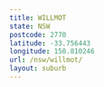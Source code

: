 ```yaml
---
title: WILLMOT
state: NSW
postcode: 2770
latitude: -33.756443
longitude: 150.810246
url: /nsw/willmot/
layout: suburb
---
```


